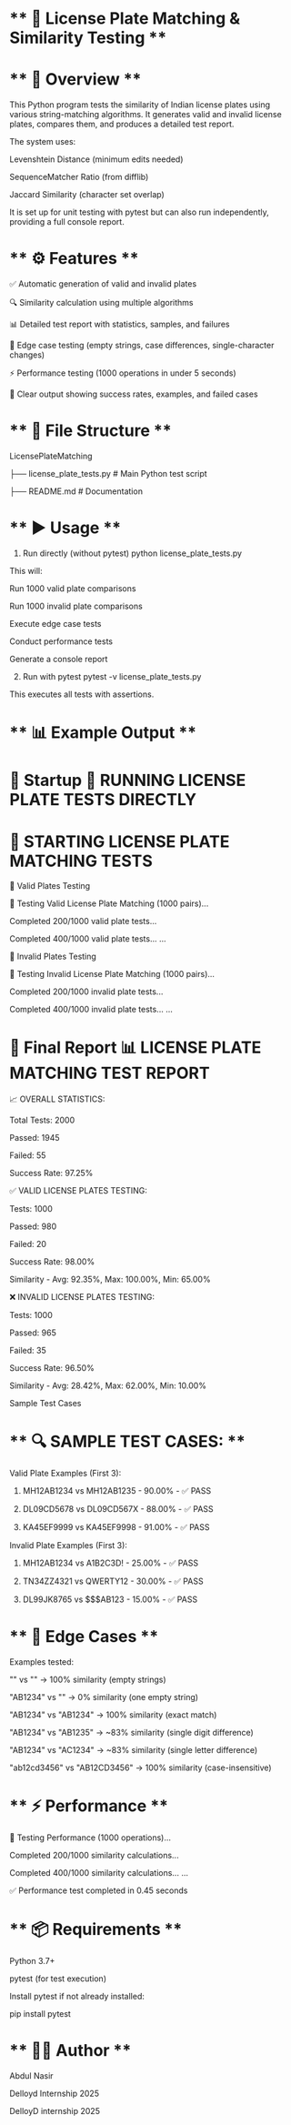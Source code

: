 # ** 🚗 License Plate Matching & Similarity Testing **
# ** 📌 Overview **

This Python program tests the similarity of Indian license plates using various string-matching algorithms. It generates valid and invalid license plates, compares them, and produces a detailed test report.

The system uses:

Levenshtein Distance (minimum edits needed)

SequenceMatcher Ratio (from difflib)

Jaccard Similarity (character set overlap)

It is set up for unit testing with pytest but can also run independently, providing a full console report.

# ** ⚙️ Features **

✅ Automatic generation of valid and invalid plates

🔍 Similarity calculation using multiple algorithms

📊 Detailed test report with statistics, samples, and failures

🚦 Edge case testing (empty strings, case differences, single-character changes)

⚡ Performance testing (1000 operations in under 5 seconds)

📝 Clear output showing success rates, examples, and failed cases

# ** 📂 File Structure **
LicensePlateMatching
 
 ├── license_plate_tests.py   # Main Python test script
 
 ├── README.md                # Documentation

# ** ▶️ Usage **
1. Run directly (without pytest)
python license_plate_tests.py


This will:

Run 1000 valid plate comparisons

Run 1000 invalid plate comparisons

Execute edge case tests

Conduct performance tests

Generate a console report

2. Run with pytest
pytest -v license_plate_tests.py


This executes all tests with assertions.

# ** 📊 Example Output **
🔹 Startup
🚀 RUNNING LICENSE PLATE TESTS DIRECTLY
==================================================
🚀 STARTING LICENSE PLATE MATCHING TESTS
==================================================

🔹 Valid Plates Testing

🔧 Testing Valid License Plate Matching (1000 pairs)...

  Completed 200/1000 valid plate tests...
  
  Completed 400/1000 valid plate tests...
...

🔹 Invalid Plates Testing

🔧 Testing Invalid License Plate Matching (1000 pairs)...

  Completed 200/1000 invalid plate tests...
  
  Completed 400/1000 invalid plate tests...
...

🔹 Final Report
📊 LICENSE PLATE MATCHING TEST REPORT
==================================================

📈 OVERALL STATISTICS:

Total Tests: 2000

Passed: 1945

Failed: 55

Success Rate: 97.25%

✅ VALID LICENSE PLATES TESTING:

Tests: 1000

Passed: 980

Failed: 20

Success Rate: 98.00%

Similarity - Avg: 92.35%, Max: 100.00%, Min: 65.00%

❌ INVALID LICENSE PLATES TESTING:

Tests: 1000

Passed: 965

Failed: 35

Success Rate: 96.50%

Similarity - Avg: 28.42%, Max: 62.00%, Min: 10.00%

Sample Test Cases

# ** 🔍 SAMPLE TEST CASES: **

Valid Plate Examples (First 3):

  1. MH12AB1234 vs MH12AB1235 - 90.00% - ✅ PASS
 
  2. DL09CD5678 vs DL09CD567X - 88.00% - ✅ PASS
 
  3. KA45EF9999 vs KA45EF9998 - 91.00% - ✅ PASS

Invalid Plate Examples (First 3):

  1. MH12AB1234 vs A1B2C3D! - 25.00% - ✅ PASS

  2. TN34ZZ4321 vs QWERTY12 - 30.00% - ✅ PASS

  3. DL99JK8765 vs $$$AB123 - 15.00% - ✅ PASS

# ** 🧪 Edge Cases **

Examples tested:

"" vs "" → 100% similarity (empty strings)

"AB1234" vs "" → 0% similarity (one empty string)

"AB1234" vs "AB1234" → 100% similarity (exact match)

"AB1234" vs "AB1235" → ~83% similarity (single digit difference)

"AB1234" vs "AC1234" → ~83% similarity (single letter difference)

"ab12cd3456" vs "AB12CD3456" → 100% similarity (case-insensitive)

# ** ⚡ Performance **

🔧 Testing Performance (1000 operations)...

  Completed 200/1000 similarity calculations...
  
  Completed 400/1000 similarity calculations...
...

✅ Performance test completed in 0.45 seconds

# ** 📦 Requirements **

Python 3.7+

pytest (for test execution)

Install pytest if not already installed:

pip install pytest

# ** 👨‍💻 Author **

Abdul Nasir

Delloyd Internship 2025

DelloyD internship 2025
